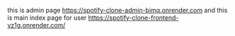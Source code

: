 this is admin page https://spotify-clone-admin-bimq.onrender.com
and this is main index page for user https://spotify-clone-frontend-vz1g.onrender.com/
